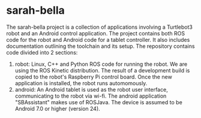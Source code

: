 # sarah-bella
The sarah-bella project is a collection of applications involving a Turtlebot3 robot and an Android control application. The project contains both ROS code for the robot and
Android code for a tablet controller. It also includes documentation outlining the toolchain and its setup.
The repository contains code divided into 2 sections:
1) robot: Linux, C++ and Python ROS code for running the robot. We are using the ROS Kinetic distribution. The result of a development build is copied to
          the robot's Raspberry Pi control board. Once the new application is installed, the robot runs automomously.
2) android: An Android tablet is used as the robot user interface, communicating to the robot via wi-fi. The android application "SBAssistant"
         makes use of ROSJava. The device is assumed to be Android 7.0 or higher (version 24).
